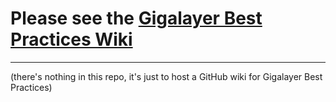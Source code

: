# Please see the [Gigalayer Best Practices Wiki](https://github.com/gigalayer/bestpractices/wiki)
---
(there's nothing in this repo, it's just to host a GitHub wiki for Gigalayer Best Practices)
